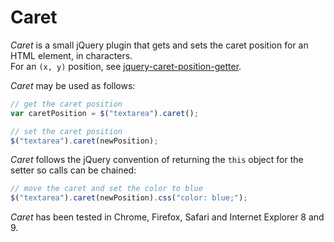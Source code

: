 # Caret

*Caret* is a small jQuery plugin that gets and sets the caret position for an HTML element, in characters.  
For an `(x, y)` position, see [jquery-caret-position-getter](https://github.com/beviz/jquery-caret-position-getter).

*Caret* may be used as follows:

``` javascript
// get the caret position
var caretPosition = $("textarea").caret();

// set the caret position
$("textarea").caret(newPosition);
```

*Caret* follows the jQuery convention of returning the `this` object for the setter so calls can be chained:

``` javascript
// move the caret and set the color to blue
$("textarea").caret(newPosition).css("color: blue;");
``` 

*Caret* has been tested in Chrome, Firefox, Safari and Internet Explorer 8 and 9.
